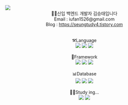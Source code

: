 <img src="https://capsule-render.vercel.app/api?type=waving&color=auto&height=200&section=header&text=KimGitHub!&fontSize=90" />
<div align="center">
👨‍💻신입 백엔드 개발자 김승태입니다<br>
Email : iufan1526@gmail.com<br>
Blog : <a href='https://seungtudy4.tistory.com'>https://seungtudy4.tistory.com</a>
</div>
<br><br>
<div align="center">
⚒️Language
</div>
<div align="center">
	<img src="https://img.shields.io/badge/java-007396?style=flat-square&logo=java&logoColor=white"/>
	<img src="https://img.shields.io/badge/JavaScript-F7DF1E?style=flat&logo=JavaScript&logoColor=white" />
	<img src="https://img.shields.io/badge/TypeScript-3178C6?style=flat&logo=TypeSCript&logoColor=white" />
</div>
<br>

<div align="center">
🔬Framework
</div>
<div align="center">
	<img src="https://img.shields.io/badge/Spring-6DB33F?style=flat-square&logo=Spring&logoColor=white"/>
	<img src="https://img.shields.io/badge/Express-000000?style=flat&logo=Express&logoColor=white" />
	<img src="https://img.shields.io/badge/NestJs-E0234E?style=flat&logo=NestJs&logoColor=white" /> 
</div>

<br>

<div align="center">
📊Database
</div>
<div align="center">
	<img src="https://img.shields.io/badge/MySQL-4479A1?style=flat&logo=Mysql&logoColor=white" />
	<img src="https://img.shields.io/badge/MariaDB-003545?style=flat&logo=MariaDB&logoColor=white" />
    <img src="https://img.shields.io/badge/MongoDB-47A248?style=flat&logo=MongoDB&logoColor=white" />
</div>

<br>

<div align="center">
🏋️‍♀️Study ing...
</div>
<div align="center">
	<img src="https://img.shields.io/badge/Docker-2496ED?style=flat&logo=Docker&logoColor=white" />
	<img src="https://img.shields.io/badge/googleCloud-4285F4?style=flat&logo=googlecloud&logoColor=white" />
</div>
